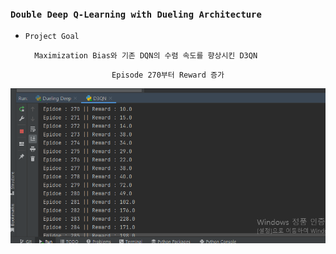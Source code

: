 ### `Double Deep Q-Learning with Dueling Architecture`

- `Project Goal`

        Maximization Bias와 기존 DQN의 수렴 속도를 향상시킨 D3QN

<div align="center">

`Episode 270부터 Reward 증가`

![img.png](img.png)

</div>